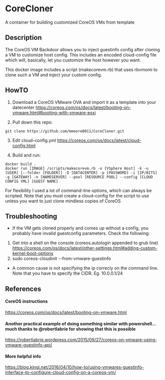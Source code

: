 # CoreCloner
A container for building customized CoreOS VMs from template

## Description

The CoreOS VM Backdoor allows you to inject guestinfo config after cloning a VM to customize host config.  This includes an encoded cloud-config file which will, basically, let you customize the host however you want.  

This docker image includes a script (makecorevm.rb) that uses rbvmomi to clone such a VM and inject your custom config.

## HowTO
1.  Download a CoreOS VMware OVA and import it as a template into your datecenter
  https://coreos.com/os/docs/latest/booting-on-vmware.html#booting-with-vmware-esxi

2.  Pull down this repo:
~~~
git clone https://github.com/mmoore0011/CoreCloner.git
~~~

3.  Edit cloud-config.yml 
https://coreos.com/os/docs/latest/cloud-config.html

4.  Build and run:
~~~
docker build .
docker run [IMAGE] /scripts/makecorevm.rb -o [VSphere Host] -k -u [USER] [--folder [FOLDER]] -D [DATACENTER] -p [PASSWORD] -i [IP/BITS] -g [GATEWAY] -n [NAMESERVER] --pool [RESOURCE POOL] --config [CLOUD CONFIG YML] [GUEST NAME]
~~~

For flexibility I used a lot of command-line options, which can always be scripted.  Note that you must create a cloud-config for the script to use unless you want to just clone mindless copies of CoreOS

## Troubleshooting
- If the VM gets cloned properly and comes up without a config, you probably have invalid guestconfig parameters.  Check the following:
1.  Get into a shell on the console (coreos.autologin appended to grub line) https://coreos.com/os/docs/latest/other-settings.html#adding-custom-kernel-boot-options
2. sudo coreos-cloudinit --from-vmware-guestinfo

- A common cause is not specifying the ip correcly on the command line.  Note that you have to specify the CIDR.  Eg.  10.0.0.1/24


## References
#### CoreOS instructions
https://coreos.com/os/docs/latest/booting-on-vmware.html

#### Another practical example of doing something similar with powershell...  much thanks to @robertlabrie for showing that this is possible
https://robertlabrie.wordpress.com/2015/09/27/coreos-on-vmware-using-vmware-guestinfo-api/

#### More helpful info
https://blog.kingj.net/2016/04/10/how-to/using-vmwares-guestinfo-interface-to-configure-cloud-config-on-a-coreos-vm/
